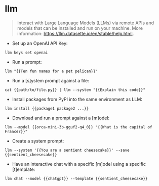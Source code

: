 # llm

> Interact with Large Language Models (LLMs) via remote APIs and models that can be installed and run on your machine.
> More information: <https://llm.datasette.io/en/stable/help.html>.

- Set up an OpenAI API Key:

`llm keys set openai`

- Run a prompt:

`llm "{{Ten fun names for a pet pelican}}"`

- Run a [s]ystem prompt against a file:

`cat {{path/to/file.py}} | llm --system "{{Explain this code}}"`

- Install packages from PyPI into the same environment as LLM:

`llm install {{package1 package2 ...}}`

- Download and run a prompt against a [m]odel:

`llm --model {{orca-mini-3b-gguf2-q4_0}} "{{What is the capital of France?}}"`

- Create a system prompt:

`llm --system '{{You are a sentient cheesecake}}' --save {{sentient_cheesecake}}`

- Have an interactive chat with a specific [m]odel using a specific [t]emplate:

`llm chat --model {{chatgpt}} --template {{sentient_cheesecake}}`
